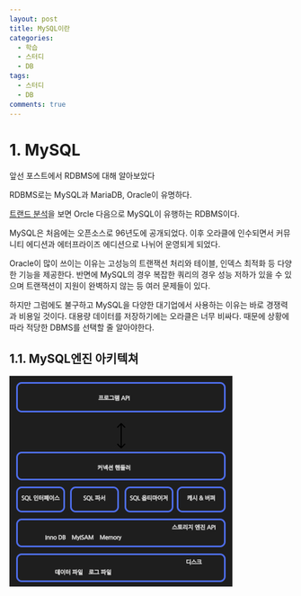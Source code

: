 ```yaml
---
layout: post
title: MySQL이란
categories:
  - 학습
  - 스터디
  - DB
tags:
  - 스터디
  - DB
comments: true
---
```

# 1. MySQL 

앞선 포스트에서  RDBMS에 대해 알아보았다

RDBMS로는 MySQL과 MariaDB, Oracle이 유명하다.

[트랜드 분석](https://db-engines.com/en/ranking)을 보면 Orcle 다음으로 MySQL이 유행하는 RDBMS이다.

MySQL은 처음에는 오픈소스로 96년도에 공개되었다. 이후 오라클에 인수되면서 커뮤니티 에디션과 에터프라이즈 에디션으로 나뉘어 운영되게 되었다.

Oracle이 많이 쓰이는 이유는 고성능의 트랜잭션 처리와  테이블, 인덱스 최적화 등 다양한 기능을 제공한다. 반면에 MySQL의 경우 복잡한 쿼리의 경우 성능 저하가 있을 수 있으며 트랜잭션이 지원이 완벽하지 않는 등 여러 문제들이 있다.

하지만 그럼에도 불구하고 MySQL을 다양한 대기업에서 사용하는 이유는 바로 경쟁력과 비용일 것이다. 대용량 데이터를 저장하기에는 오라클은 너무 비싸다. 때문에 상황에 따라 적당한 DBMS를 선택할 줄 알아야한다.

## 1.1. MySQL엔진 아키텍쳐

![mysql.jpg](../assets/img/post/2025-01-03/mysql.jpg)
